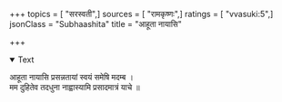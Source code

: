 +++
topics = [ "सरस्वती",]
sources = [ "रामकृष्णः",]
ratings = [ "vvasuki:5",]
jsonClass = "Subhaashita"
title = "आहूता नायासि"

+++

<details open><summary>Text</summary>

आहूता नायासि प्रसन्नतायां स्वयं समेषि मदम्ब ।  
मम दुहितेव तदधुना नाह्वास्यामि प्रसादमात्रं याचे ॥
</details>
